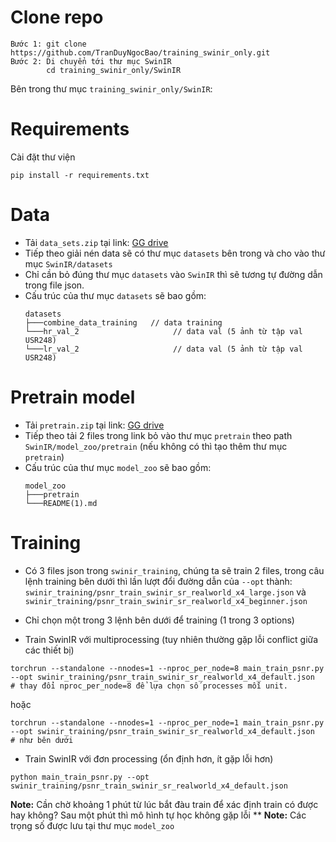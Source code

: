 # Clone repo
```
Bước 1: git clone https://github.com/TranDuyNgocBao/training_swinir_only.git
Bước 2: Di chuyển tới thư mục SwinIR
        cd training_swinir_only/SwinIR
```

Bên trong thư mục `training_swinir_only/SwinIR`:

# Requirements
Cài đặt thư viện
```
pip install -r requirements.txt
```

# Data
* Tải `data_sets.zip` tại link: [GG drive](https://drive.google.com/file/d/1VQJonF_wdOHQV-ZLzKVvfwT9GW5X_mgA/view?usp=sharing)
* Tiếp theo giải nén data sẽ có thư mục `datasets` bên trong và cho vào thư mục `SwinIR/datasets`
* Chỉ cần bỏ đúng thư mục `datasets` vào `SwinIR` thì sẽ tương tự đường dẫn trong file json.
* Cấu trúc của thư mục `datasets` sẽ bao gồm:
    ```
    datasets
    ├───combine_data_training   // data training
    └───hr_val_2                     // data val (5 ảnh từ tập val USR248)
    └───lr_val_2                     // data val (5 ảnh từ tập val USR248)
    ```

# Pretrain model
* Tải `pretrain.zip` tại link: [GG drive](https://drive.google.com/drive/folders/1XvkjAMADgIV0rSr6jCsr36Gdeak_Kdit?usp=sharing)
* Tiếp theo tải 2 files trong link bỏ vào thư mục `pretrain` theo path `SwinIR/model_zoo/pretrain` (nếu không có thì tạo thêm thư mục `pretrain`)
* Cấu trúc của thư mục `model_zoo` sẽ bao gồm:
    ```
    model_zoo
    ├───pretrain
    └───README(1).md
    ```
# Training
- Có 3 files json trong `swinir_training`, chúng ta sẽ train 2 files, trong câu lệnh training bên dưới thì lần lượt đổi đường dẫn của `--opt` thành: `swinir_training/psnr_train_swinir_sr_realworld_x4_large.json` và `swinir_training/psnr_train_swinir_sr_realworld_x4_beginner.json`

- Chỉ chọn một trong 3 lệnh bên dưới để training (1 trong 3 options)
  
* Train SwinIR với multiprocessing (tuy nhiên thường gặp lỗi conflict giữa các thiết bị)
```
torchrun --standalone --nnodes=1 --nproc_per_node=8 main_train_psnr.py --opt swinir_training/psnr_train_swinir_sr_realworld_x4_default.json
# thay đổi nproc_per_node=8 để lựa chọn số processes mỗi unit.
```
hoặc
```
torchrun --standalone --nnodes=1 --nproc_per_node=1 main_train_psnr.py --opt swinir_training/psnr_train_swinir_sr_realworld_x4_default.json
# như bên dưới
```
* Train SwinIR với đơn processing (ổn định hơn, ít gặp lỗi hơn)
```
python main_train_psnr.py --opt swinir_training/psnr_train_swinir_sr_realworld_x4_default.json
```

**Note:** Cần chờ khoảng 1 phút từ lúc bắt đàu train để xác định train có được hay không? Sau một phút thì mô hình tự học không gặp lỗi **
**Note:** Các trọng số được lưu tại thư mục `model_zoo`
